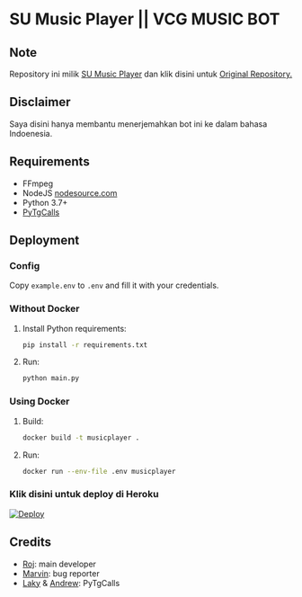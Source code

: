 # SU Music Player || VCG MUSIC BOT

## Note

Repository ini milik [SU Music Player](https://github.com/suprojects) dan klik disini untuk [Original Repository.](https://github.com/suprojects/CallsMusic)

## Disclaimer

Saya disini hanya membantu menerjemahkan bot ini ke dalam bahasa Indoenesia.

## Requirements

- FFmpeg
- NodeJS [nodesource.com](https://nodesource.com/)
- Python 3.7+
- [PyTgCalls](https://github.com/pytgcalls/pytgcalls)

## Deployment

### Config

Copy `example.env` to `.env` and fill it with your credentials.

### Without Docker

1. Install Python requirements:
   ```bash
   pip install -r requirements.txt
   ```
2. Run:
   ```bash
   python main.py
   ```

### Using Docker

1. Build:
   ```bash
   docker build -t musicplayer .
   ```
2. Run:
   ```bash
   docker run --env-file .env musicplayer
   ```

### Klik disini untuk deploy di Heroku
[![Deploy](https://www.herokucdn.com/deploy/button.svg)](https://heroku.com/deploy?template=https://github.com/boiss69/CallsMusicHeroku/)


## Credits

- [Roj](https://github.com/rojserbest): main developer
- [Marvin](https://github.com/BlackStoneReborn): bug reporter
- [Laky](https://github.com/Laky-64) & [Andrew](https://github.com/AndrewLaneX): PyTgCalls
